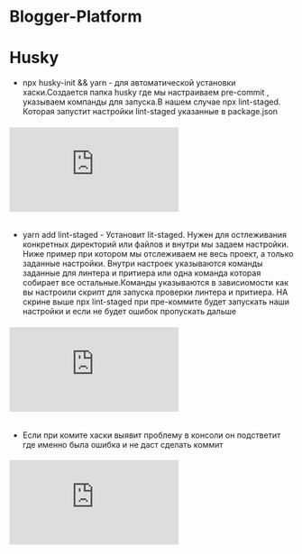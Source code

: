 # Blogger-Platform

# Husky

- npx husky-init && yarn - для автоматической установки хаски.Создается папка husky где мы настраиваем pre-commit ,
указываем компанды для запуска.В нашем случае npx lint-staged. Которая запустит настройки lint-staged указанные в package.json
###### ![img](https://files.fm/thumb_show.php?i=btpuf4js4)

- yarn add lint-staged - Установит lit-staged. Нужен для остлеживания конкретных директорий или файлов и внутри мы задаем настройки. Ниже пример при котором мы отслеживаем не весь проект, а только заданные настройки. Внутри настроек указываются команды заданные для линтера и притиера или одна команда которая собирает все остальные.Команды указываются в зависиомости как вы настроили скрипт для запуска проверки линтера и притиера. НА скрине выше npx lint-staged при пре-коммите будет запускать наши настройки и если не будет ошибок пропускать дальше
###### ![img](https://files.fm/thumb_show.php?i=n2zkwzrtq)
- Если при комите хаски выявит проблему в консоли он подстветит где именно была ошибка и не даст сделать коммит
###### ![img](https://files.fm/thumb_show.php?i=3jh6z4j22)

